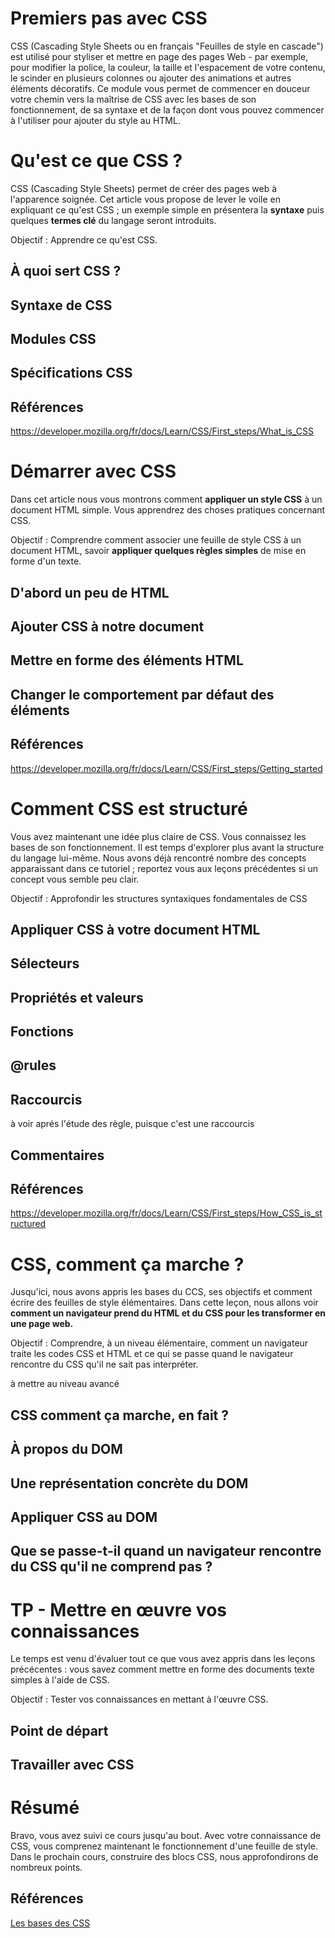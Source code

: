 # Premiers pas avec CSS

CSS (Cascading Style Sheets ou en français "Feuilles de style en cascade") est utilisé pour styliser et mettre en page des pages Web - par exemple, pour modifier la police, la couleur, la taille et l'espacement de votre contenu, le scinder en plusieurs colonnes ou ajouter des animations et autres éléments décoratifs. Ce module vous permet de commencer en douceur votre chemin vers la maîtrise de CSS avec les bases de son fonctionnement, de sa syntaxe et de la façon dont vous pouvez commencer à l'utiliser pour ajouter du style au HTML.



# Qu'est ce que CSS ?
CSS (Cascading Style Sheets) permet de créer des pages web à l'apparence soignée. Cet article vous propose de lever le voile en expliquant ce qu'est CSS ; 
un exemple simple en présentera la **syntaxe** puis quelques **termes clé** du langage seront introduits.

Objectif :	Apprendre ce qu'est CSS.

## À quoi sert CSS ?
## Syntaxe de CSS
## Modules CSS
## Spécifications CSS
## Références 
https://developer.mozilla.org/fr/docs/Learn/CSS/First_steps/What_is_CSS


# Démarrer avec CSS
Dans cet article nous vous montrons comment **appliquer un style CSS** à un document HTML simple. Vous apprendrez des choses pratiques concernant CSS.

Objectif :	Comprendre comment associer une feuille de style CSS à un document HTML, savoir **appliquer quelques règles simples** de mise en forme d'un texte.

## D'abord un peu de HTML
## Ajouter CSS à notre document
## Mettre en forme des éléments HTML
## Changer le comportement par défaut des éléments
## Références 
https://developer.mozilla.org/fr/docs/Learn/CSS/First_steps/Getting_started

# Comment CSS est structuré
Vous avez maintenant une idée plus claire de CSS. Vous connaissez les bases de son fonctionnement. Il est temps d'explorer plus avant la structure du langage lui-même. Nous avons déjà rencontré nombre des concepts apparaissant dans ce tutoriel ; reportez vous aux leçons précédentes si un concept vous semble peu clair.

Objectif :	Approfondir les structures syntaxiques fondamentales de CSS

## Appliquer CSS à votre document HTML
## Sélecteurs
## Propriétés et valeurs
## Fonctions
## @rules
## Raccourcis
 à voir aprés l'étude des règle, puisque c'est une raccourcis
## Commentaires
## Références 
https://developer.mozilla.org/fr/docs/Learn/CSS/First_steps/How_CSS_is_structured



# CSS, comment ça marche ?

Jusqu'ici, nous avons appris les bases du CCS, ses objectifs et comment écrire des feuilles de style élémentaires. Dans cette leçon, nous allons voir **comment un navigateur prend du HTML et du CSS pour les transformer en une page web.**

Objectif :	Comprendre, à un niveau élémentaire, comment un navigateur traite les codes CSS et HTML et ce qui se passe quand le navigateur rencontre du CSS qu'il ne sait pas interpréter.

à mettre au niveau avancé

## CSS comment ça marche, en  fait ?
## À propos du DOM
## Une représentation concrète du DOM
## Appliquer CSS au DOM
## Que se passe-t-il quand un navigateur rencontre du CSS qu'il ne comprend pas ?


# TP - Mettre en œuvre vos connaissances

Le temps est venu d'évaluer tout ce que vous avez appris dans les leçons précécentes : vous savez comment mettre en forme des documents texte simples à l'aide de CSS. 

Objectif :	Tester vos connaissances en mettant à l'œuvre CSS.

## Point de départ
## Travailler avec CSS


# Résumé 

Bravo, vous avez suivi ce cours jusqu'au bout. Avec votre connaissance de CSS, vous comprenez maintenant le fonctionnement d'une feuille de style. Dans le prochain cours, construire des blocs CSS, nous approfondirons de nombreux points.


## Références 
[Les bases des CSS](https://developer.mozilla.org/fr/docs/Learn/Getting_started_with_the_web/CSS_basics)


